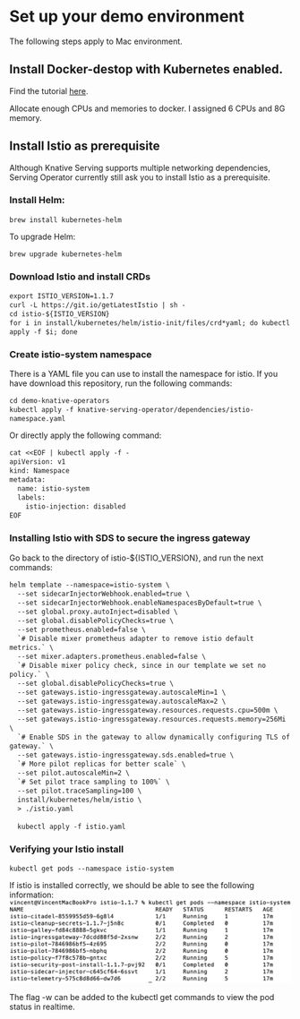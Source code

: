# Set up your demo environment

The following steps apply to Mac environment.

## Install Docker-destop with Kubernetes enabled.

Find the tutorial [here](https://docs.docker.com/docker-for-mac/install/).

Allocate enough CPUs and memories to docker. I assigned 6 CPUs and 8G memory.

## Install Istio as prerequisite

Although Knative Serving supports multiple networking dependencies, Serving Operator currently still ask you
to install Istio as a prerequisite.

### Install Helm:

```aidl
brew install kubernetes-helm
```

To upgrade Helm:

```aidl
brew upgrade kubernetes-helm
```

### Download Istio and install CRDs

```aidl
export ISTIO_VERSION=1.1.7
curl -L https://git.io/getLatestIstio | sh -
cd istio-${ISTIO_VERSION}
for i in install/kubernetes/helm/istio-init/files/crd*yaml; do kubectl apply -f $i; done
```

### Create istio-system namespace

There is a YAML file you can use to install the namespace for istio. If you have download this repository,
run the following commands:

```
cd demo-knative-operators
kubectl apply -f knative-serving-operator/dependencies/istio-namespace.yaml
```

Or directly apply the following command:

```aidl
cat <<EOF | kubectl apply -f -
apiVersion: v1
kind: Namespace
metadata:
  name: istio-system
  labels:
    istio-injection: disabled
EOF
```

### Installing Istio with SDS to secure the ingress gateway

Go back to the directory of istio-${ISTIO_VERSION}, and run the next commands:
```aidl
helm template --namespace=istio-system \
  --set sidecarInjectorWebhook.enabled=true \
  --set sidecarInjectorWebhook.enableNamespacesByDefault=true \
  --set global.proxy.autoInject=disabled \
  --set global.disablePolicyChecks=true \
  --set prometheus.enabled=false \
  `# Disable mixer prometheus adapter to remove istio default metrics.` \
  --set mixer.adapters.prometheus.enabled=false \
  `# Disable mixer policy check, since in our template we set no policy.` \
  --set global.disablePolicyChecks=true \
  --set gateways.istio-ingressgateway.autoscaleMin=1 \
  --set gateways.istio-ingressgateway.autoscaleMax=2 \
  --set gateways.istio-ingressgateway.resources.requests.cpu=500m \
  --set gateways.istio-ingressgateway.resources.requests.memory=256Mi \
  `# Enable SDS in the gateway to allow dynamically configuring TLS of gateway.` \
  --set gateways.istio-ingressgateway.sds.enabled=true \
  `# More pilot replicas for better scale` \
  --set pilot.autoscaleMin=2 \
  `# Set pilot trace sampling to 100%` \
  --set pilot.traceSampling=100 \
  install/kubernetes/helm/istio \
  > ./istio.yaml

  kubectl apply -f istio.yaml
```

### Verifying your Istio install

```aidl
kubectl get pods --namespace istio-system
```

If istio is installed correctly, we should be able to see the following information:
![](images/istio-pods.png)

The flag -w can be added to the kubectl get commands to view the pod status in realtime.
